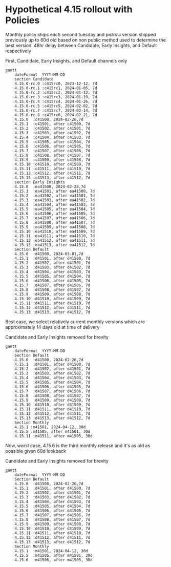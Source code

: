 # Hypothetical 4.15 rollout with Policies
Monthly policy ships each second tuesday and picks a version shipped previously up to 60d old based on non public method used to determine the best version. 
48hr delay between Candidate, Early Insights, and Default respectively

First, Candidate, Early Insights, and Default channels only
```mermaid
gantt
    dateFormat  YYYY-MM-DD
    section Candidate
    4.15.0-rc.0 :c415rc0, 2023-12-12, 7d
    4.15.0-rc.1 :c415rc1, 2024-01-05, 7d
    4.15.0-rc.2 :c415rc2, 2024-01-12, 7d
    4.15.0-rc.3 :c415rc3, 2024-01-19, 7d
    4.15.0-rc.4 :c415rc4, 2024-01-26, 7d
    4.15.0-rc.5 :c415rc5, 2024-02-02, 7d
    4.15.0-rc.7 :c415rc7, 2024-02-14, 7d
    4.15.0-rc.8 :c415rc8, 2024-02-21, 7d
    4.15.0  :c41500, 2024-02-26,7d
    4.15.1  :c41501, after c41500, 7d
    4.15.2  :c41502, after c41501, 7d
    4.15.3  :c41503, after c41502, 7d
    4.15.4  :c41504, after c41503, 7d
    4.15.5  :c41505, after c41504, 7d
    4.15.6  :c41506, after c41505, 7d
    4.15.7  :c41507, after c41506, 7d
    4.15.8  :c41508, after c41507, 7d
    4.15.9  :c41509, after c41508, 7d
    4.15.10 :c41510, after c41509, 7d
    4.15.11 :c41511, after c41510, 7d
    4.15.12 :c41512, after c41511, 7d
    4.15.13 :c41513, after c41512, 7d
    section Early Insights
    4.15.0  :ea41500, 2024-02-28,7d
    4.15.1  :ea41501, after ea41500, 7d
    4.15.2  :ea41502, after ea41501, 7d
    4.15.3  :ea41503, after ea41502, 7d
    4.15.4  :ea41504, after ea41503, 7d
    4.15.5  :ea41505, after ea41504, 7d
    4.15.6  :ea41506, after ea41505, 7d
    4.15.7  :ea41507, after ea41506, 7d
    4.15.8  :ea41508, after ea41507, 7d
    4.15.9  :ea41509, after ea41508, 7d
    4.15.10 :ea41510, after ea41509, 7d
    4.15.11 :ea41511, after ea41510, 7d
    4.15.12 :ea41512, after ea41511, 7d
    4.15.13 :ea41513, after ea41512, 7d
    Section Default
    4.15.0  :d41500, 2024-03-01,7d
    4.15.1  :d41501, after d41500, 7d
    4.15.2  :d41502, after d41501, 7d
    4.15.3  :d41503, after d41502, 7d
    4.15.4  :d41504, after d41503, 7d
    4.15.5  :d41505, after d41504, 7d
    4.15.6  :d41506, after d41505, 7d
    4.15.7  :d41507, after d41506, 7d
    4.15.8  :d41508, after d41507, 7d
    4.15.9  :d41509, after d41508, 7d
    4.15.10 :d41510, after d41509, 7d
    4.15.11 :d41511, after d41510, 7d
    4.15.12 :d41512, after d41511, 7d
    4.15.13 :d41513, after d41512, 7d
```

Best case, we select relatively current monthly versions which are approximately 14 days old at time of delivery

Candidate and Early Insights removed for brevity
```mermaid
gantt
    dateFormat  YYYY-MM-DD
    Section Default
    4.15.0  :d41500, 2024-02-26,7d
    4.15.1  :d41501, after d41500, 7d
    4.15.2  :d41502, after d41501, 7d
    4.15.3  :d41503, after d41502, 7d
    4.15.4  :d41504, after d41503, 7d
    4.15.5  :d41505, after d41504, 7d
    4.15.6  :d41506, after d41505, 7d
    4.15.7  :d41507, after d41506, 7d
    4.15.8  :d41508, after d41507, 7d
    4.15.9  :d41509, after d41508, 7d
    4.15.10 :d41510, after d41509, 7d
    4.15.11 :d41511, after d41510, 7d
    4.15.12 :d41512, after d41511, 7d
    4.15.13 :d41513, after d41512, 7d
    Section Monthly
    4.15.1 :m41501, 2024-04-12, 30d
    4.15.5 :m41505, after m41501, 30d
    4.15.11 :m41511, after m41505, 30d
```

Now, worst case, 4.15.6 is the third monthly release and it's as old as possible given 60d lookback

Candidate and Early Insights removed for brevity
```mermaid
gantt
    dateFormat  YYYY-MM-DD
    Section Default
    4.15.0  :d41500, 2024-02-26,7d
    4.15.1  :d41501, after d41500, 7d
    4.15.2  :d41502, after d41501, 7d
    4.15.3  :d41503, after d41502, 7d
    4.15.4  :d41504, after d41503, 7d
    4.15.5  :d41505, after d41504, 7d
    4.15.6  :d41506, after d41505, 7d
    4.15.7  :d41507, after d41506, 7d
    4.15.8  :d41508, after d41507, 7d
    4.15.9  :d41509, after d41508, 7d
    4.15.10 :d41510, after d41509, 7d
    4.15.11 :d41511, after d41510, 7d
    4.15.12 :d41512, after d41511, 7d
    4.15.13 :d41513, after d41512, 7d
    Section Monthly
    4.15.1  :m41501, 2024-04-12, 30d
    4.15.5  :m41505, after m41501, 30d
    4.15.6  :m41506, after m41505, 30d
```


